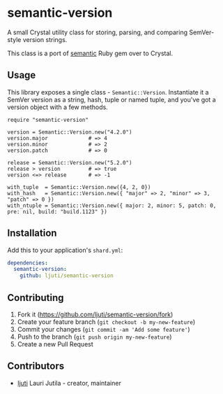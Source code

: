 # semantic-version

A small Crystal utility class for storing, parsing, and comparing SemVer-style version strings.

This class is a port of [semantic](https://github.com/jlindsey/semantic) Ruby gem over to Crystal.

## Usage

This library exposes a single class - `Semantic::Version`. Instantiate it a SemVer version as a string, hash, tuple or named tuple, and you've got a version object with a few methods.

```crystal
require "semantic-version"

version = Semantic::Version.new("4.2.0")
version.major             # => 4
version.minor             # => 2
version.patch             # => 0

release = Semantic::Version.new("5.2.0")
release > version         # => true
version <=> release       # => -1

with_tuple  = Semantic::Version.new({4, 2, 0})
with_hash   = Semantic::Version.new({ "major" => 2, "minor" => 3, "patch" => 0 })
with_ntuple = Semantic::Version.new({ major: 2, minor: 5, patch: 0, pre: nil, build: "build.1123" })
```

## Installation

Add this to your application's `shard.yml`:

```yaml
dependencies:
  semantic-version:
    github: ljuti/semantic-version
```

## Contributing

1. Fork it (<https://github.com/ljuti/semantic-version/fork>)
2. Create your feature branch (`git checkout -b my-new-feature`)
3. Commit your changes (`git commit -am 'Add some feature'`)
4. Push to the branch (`git push origin my-new-feature`)
5. Create a new Pull Request

## Contributors

- [ljuti](https://github.com/ljuti) Lauri Jutila - creator, maintainer
